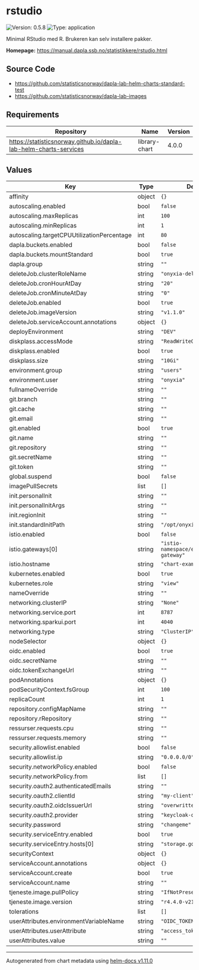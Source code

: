 # rstudio

![Version: 0.5.8](https://img.shields.io/badge/Version-0.5.8-informational?style=flat-square) ![Type: application](https://img.shields.io/badge/Type-application-informational?style=flat-square)

Minimal RStudio med R. Brukeren kan selv installere pakker.

**Homepage:** <https://manual.dapla.ssb.no/statistikkere/rstudio.html>

## Source Code

- <https://github.com/statisticsnorway/dapla-lab-helm-charts-standard-test>
- <https://github.com/statisticsnorway/dapla-lab-images>

## Requirements

| Repository                                                        | Name          | Version |
| ----------------------------------------------------------------- | ------------- | ------- |
| https://statisticsnorway.github.io/dapla-lab-helm-charts-services | library-chart | 4.0.0   |

## Values

| Key                                        | Type   | Default                             | Description |
| ------------------------------------------ | ------ | ----------------------------------- | ----------- |
| affinity                                   | object | `{}`                                |             |
| autoscaling.enabled                        | bool   | `false`                             |             |
| autoscaling.maxReplicas                    | int    | `100`                               |             |
| autoscaling.minReplicas                    | int    | `1`                                 |             |
| autoscaling.targetCPUUtilizationPercentage | int    | `80`                                |             |
| dapla.buckets.enabled                      | bool   | `false`                             |             |
| dapla.buckets.mountStandard                | bool   | `true`                              |             |
| dapla.group                                | string | `""`                                |             |
| deleteJob.clusterRoleName                  | string | `"onyxia-delete-job"`               |             |
| deleteJob.cronHourAtDay                    | string | `"20"`                              |             |
| deleteJob.cronMinuteAtDay                  | string | `"0"`                               |             |
| deleteJob.enabled                          | bool   | `true`                              |             |
| deleteJob.imageVersion                     | string | `"v1.1.0"`                          |             |
| deleteJob.serviceAccount.annotations       | object | `{}`                                |             |
| deployEnvironment                          | string | `"DEV"`                             |             |
| diskplass.accessMode                       | string | `"ReadWriteOnce"`                   |             |
| diskplass.enabled                          | bool   | `true`                              |             |
| diskplass.size                             | string | `"10Gi"`                            |             |
| environment.group                          | string | `"users"`                           |             |
| environment.user                           | string | `"onyxia"`                          |             |
| fullnameOverride                           | string | `""`                                |             |
| git.branch                                 | string | `""`                                |             |
| git.cache                                  | string | `""`                                |             |
| git.email                                  | string | `""`                                |             |
| git.enabled                                | bool   | `true`                              |             |
| git.name                                   | string | `""`                                |             |
| git.repository                             | string | `""`                                |             |
| git.secretName                             | string | `""`                                |             |
| git.token                                  | string | `""`                                |             |
| global.suspend                             | bool   | `false`                             |             |
| imagePullSecrets                           | list   | `[]`                                |             |
| init.personalInit                          | string | `""`                                |             |
| init.personalInitArgs                      | string | `""`                                |             |
| init.regionInit                            | string | `""`                                |             |
| init.standardInitPath                      | string | `"/opt/onyxia-init.sh"`             |             |
| istio.enabled                              | bool   | `false`                             |             |
| istio.gateways[0]                          | string | `"istio-namespace/example-gateway"` |             |
| istio.hostname                             | string | `"chart-example.local"`             |             |
| kubernetes.enabled                         | bool   | `true`                              |             |
| kubernetes.role                            | string | `"view"`                            |             |
| nameOverride                               | string | `""`                                |             |
| networking.clusterIP                       | string | `"None"`                            |             |
| networking.service.port                    | int    | `8787`                              |             |
| networking.sparkui.port                    | int    | `4040`                              |             |
| networking.type                            | string | `"ClusterIP"`                       |             |
| nodeSelector                               | object | `{}`                                |             |
| oidc.enabled                               | bool   | `true`                              |             |
| oidc.secretName                            | string | `""`                                |             |
| oidc.tokenExchangeUrl                      | string | `""`                                |             |
| podAnnotations                             | object | `{}`                                |             |
| podSecurityContext.fsGroup                 | int    | `100`                               |             |
| replicaCount                               | int    | `1`                                 |             |
| repository.configMapName                   | string | `""`                                |             |
| repository.rRepository                     | string | `""`                                |             |
| ressurser.requests.cpu                     | string | `""`                                |             |
| ressurser.requests.memory                  | string | `""`                                |             |
| security.allowlist.enabled                 | bool   | `false`                             |             |
| security.allowlist.ip                      | string | `"0.0.0.0/0"`                       |             |
| security.networkPolicy.enabled             | bool   | `false`                             |             |
| security.networkPolicy.from                | list   | `[]`                                |             |
| security.oauth2.authenticatedEmails        | string | `""`                                |             |
| security.oauth2.clientId                   | string | `"my-client"`                       |             |
| security.oauth2.oidcIssuerUrl              | string | `"overwritten-by-onyxia"`           |             |
| security.oauth2.provider                   | string | `"keycloak-oidc"`                   |             |
| security.password                          | string | `"changeme"`                        |             |
| security.serviceEntry.enabled              | bool   | `true`                              |             |
| security.serviceEntry.hosts[0]             | string | `"storage.googleapis.com"`          |             |
| securityContext                            | object | `{}`                                |             |
| serviceAccount.annotations                 | object | `{}`                                |             |
| serviceAccount.create                      | bool   | `true`                              |             |
| serviceAccount.name                        | string | `""`                                |             |
| tjeneste.image.pullPolicy                  | string | `"IfNotPresent"`                    |             |
| tjeneste.image.version                     | string | `"r4.4.0-v21-2024.09.10"`           |             |
| tolerations                                | list   | `[]`                                |             |
| userAttributes.environmentVariableName     | string | `"OIDC_TOKEN"`                      |             |
| userAttributes.userAttribute               | string | `"access_token"`                    |             |
| userAttributes.value                       | string | `""`                                |             |

---

Autogenerated from chart metadata using [helm-docs v1.11.0](https://github.com/norwoodj/helm-docs/releases/v1.11.0)
